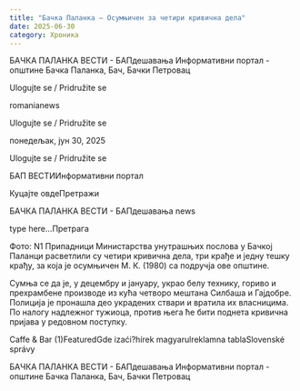 ```yaml
---
title: "Бачка Паланка – Осумњичен за четири кривична дела"
date: 2025-06-30
category: Хроника
---
```


БАЧКА ПАЛАНКА ВЕСТИ - БАПдешавања Информативни портал - општине Бачка Паланка, Бач, Бачки Петровац

Ulogujte se / Pridružite se

romanianews

Ulogujte se / Pridružite se

понедељак, јун 30, 2025

Ulogujte se / Pridružite se

БАП ВЕСТИИнформативни портал

Куцајте овдеПретражи

БАЧКА ПАЛАНКА ВЕСТИ - БАПдешавања news

type here...Претрага

Фото: N1
            Припадници Министарства унутрашњих послова у Бачкој Паланци расветлили су четири кривична дела, три крађе и једну тешку крађу, за која је осумњичен М. К. (1980) са подручја ове општине.

Сумња се да је, у децембру и јануару, украо белу технику, гориво и прехрамбене производе из кућа четворо мештана Силбаша и Гајдобре. Полиција је пронашла део украдених ствари и вратила их власницима.
По налогу надлежног тужиоца, против њега ће бити поднета кривична пријава у редовном поступку.

Caffe & Bar (1)FeaturedGde izaći?hírek magyarulreklamna tablaSlovenské správy

БАЧКА ПАЛАНКА ВЕСТИ - БАПдешавања Информативни портал - општине Бачка Паланка, Бач, Бачки Петровац
